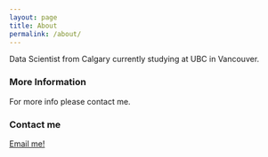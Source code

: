 ```yaml
---
layout: page
title: About
permalink: /about/
---
```


Data Scientist from Calgary currently studying at UBC in Vancouver. 

### More Information
For more info please contact me.

### Contact me

[Email me!](mailto:aaron.wquinton@gmail.com)
